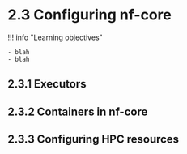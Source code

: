 # 2.3 Configuring nf-core

!!! info "Learning objectives"

    - blah 
    - blah 
    
## 2.3.1 Executors

## 2.3.2 Containers in nf-core

## 2.3.3 Configuring HPC resources